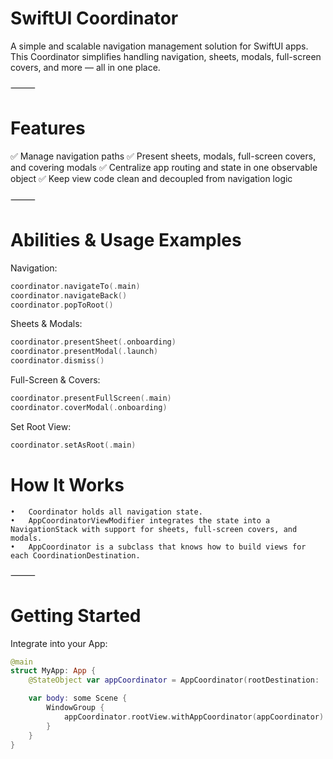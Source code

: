 # SwiftUI Coordinator

A simple and scalable navigation management solution for SwiftUI apps.
This Coordinator simplifies handling navigation, sheets, modals, full-screen covers, and more — all in one place.

⸻

# Features

✅ Manage navigation paths
✅ Present sheets, modals, full-screen covers, and covering modals
✅ Centralize app routing and state in one observable object
✅ Keep view code clean and decoupled from navigation logic

⸻

# Abilities & Usage Examples

Navigation:
```swift
coordinator.navigateTo(.main)
coordinator.navigateBack()
coordinator.popToRoot()
```

Sheets & Modals:
```swift
coordinator.presentSheet(.onboarding)
coordinator.presentModal(.launch)
coordinator.dismiss()
```

Full-Screen & Covers:
```swift
coordinator.presentFullScreen(.main)
coordinator.coverModal(.onboarding)
```

Set Root View:
```swift
coordinator.setAsRoot(.main)
```


# How It Works
	•	Coordinator holds all navigation state.
	•	AppCoordinatorViewModifier integrates the state into a NavigationStack with support for sheets, full-screen covers, and modals.
	•	AppCoordinator is a subclass that knows how to build views for each CoordinationDestination.

⸻

# Getting Started

Integrate into your App:
```swift
@main
struct MyApp: App {
    @StateObject var appCoordinator = AppCoordinator(rootDestination: .constant(.launch))

    var body: some Scene {
        WindowGroup {
            appCoordinator.rootView.withAppCoordinator(appCoordinator)
        }
    }
}
```
